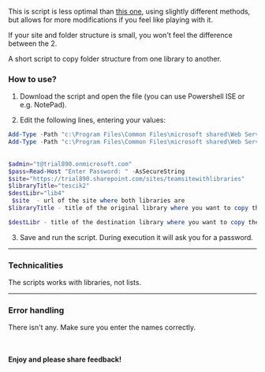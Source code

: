 This is script is less optimal than [this one](https://github.com/PowershellScripts/AllGalleryScriptsSamples/tree/master/Lists%20and%20Libraries%20Management/Copy%20folder%20structure%20from%20one%20library%20to%20another), using slightly different methods, but allows for more modifications if you feel like playing with it.

If your site and folder structure is small, you won't feel the difference between the 2.

 

A short script to copy folder structure from one library to another.

 

### How to use?

1. Download the script and open the file (you can use Powershell ISE or e.g. NotePad).

2. Edit the following lines, entering your values:

 

```PowerShell
Add-Type -Path "c:\Program Files\Common Files\microsoft shared\Web Server Extensions\16\ISAPI\Microsoft.SharePoint.Client.dll" 
Add-Type -Path "c:\Program Files\Common Files\microsoft shared\Web Server Extensions\16\ISAPI\Microsoft.SharePoint.Client.Runtime.dll"  
 
 
$admin="t@trial890.onmicrosoft.com" 
$pass=Read-Host "Enter Password: " -AsSecureString 
$site="https://trial890.sharepoint.com/sites/teamsitewithlibraries" 
$libraryTitle="tescik2" 
$destLibr="lib4"
 $site  - url of the site where both libraries are
$libraryTitle - title of the original library where you want to copy the structure FROM

$destLibr - title of the destination library where you want to copy the structure TO
```
 
3. Save and run the script. During execution it will ask you for a password.

<hr>

### **Technicalities**

The scripts works with libraries, not lists.

 <hr>

### **Error handling**

There isn't any. Make sure you enter the names correctly.



<br/><br/>
<b>Enjoy and please share feedback!</b>
